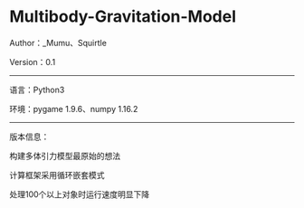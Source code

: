 # Multibody-Gravitation-Model

Author：_Mumu、Squirtle

Version：0.1

***

语言：Python3

环境：pygame 1.9.6、numpy 1.16.2

***

版本信息：

构建多体引力模型最原始的想法

计算框架采用循环嵌套模式

处理100个以上对象时运行速度明显下降